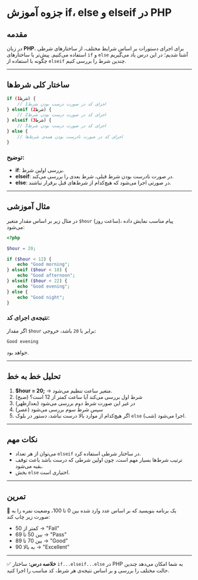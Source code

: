 # جزوه آموزش if، else و elseif در PHP

## مقدمه

در زبان **PHP**، برای اجرای دستورات بر اساس شرایط مختلف، از ساختارهای شرطی استفاده می‌کنیم.
پیش‌تر با ساختارهای `if` و `else` آشنا شدیم؛ در این درس یاد می‌گیریم چگونه با استفاده از `elseif` چندین شرط را بررسی کنیم.

---

## ساختار کلی شرط‌ها

```php
if (شرط1) {
    // اجرای کد در صورت درست بودن شرط1
} elseif (شرط2) {
    // اجرای کد در صورت درست بودن شرط2
} elseif (شرط3) {
    // اجرای کد در صورت درست بودن شرط3
} else {
    // اجرای کد در صورت نادرست بودن همه‌ی شرط‌ها
}
```

### توضیح:

* **if**: بررسی اولین شرط.
* **elseif**: در صورت نادرست بودن شرط قبلی، شرط بعدی را بررسی می‌کند.
* **else**: در صورتی اجرا می‌شود که هیچ‌کدام از شرط‌های قبل برقرار نباشند.

---

## مثال آموزشی

در مثال زیر بر اساس مقدار متغیر `$hour` (ساعت روز)، پیام مناسب نمایش داده می‌شود:

```php
<?php

$hour = 20;

if ($hour < 12) {
    echo "Good morning";
} elseif ($hour < 18) {
    echo "Good afternoon";
} elseif ($hour < 22) {
    echo "Good evening";
} else {
    echo "Good night";
}
```

### نتیجه‌ی اجرای کد:

اگر مقدار `$hour` برابر با `20` باشد، خروجی:

```
Good evening
```

خواهد بود.

---

## تحلیل خط به خط

1. **$hour = 20;** → متغیر ساعت تنظیم می‌شود.
2. شرط اول بررسی می‌کند آیا ساعت کمتر از 12 است؟ (صبح)
3. در غیر این صورت شرط دوم بررسی می‌شود (بعدازظهر)
4. سپس شرط سوم بررسی می‌شود (عصر)
5. اگر هیچ‌کدام از موارد بالا درست نباشد، دستور در بلوک `else` اجرا می‌شود (شب).

---

## نکات مهم

* می‌توان از هر تعداد `elseif` در ساختار شرطی استفاده کرد.
* ترتیب شرط‌ها بسیار مهم است، چون اولین شرطی که درست باشد باعث توقف بقیه می‌شود.
* بخش `else` اختیاری است.

---

## تمرین

🔹 یک برنامه بنویسید که بر اساس عدد وارد شده بین 0 تا 100، وضعیت نمره را به صورت زیر چاپ کند:

* کمتر از 50 → "Fail"
* بین 50 تا 69 → "Pass"
* بین 70 تا 89 → "Good"
* 90 به بالا → "Excellent"

---

✅ **خلاصه درس:**
ساختار `if...elseif...else` در PHP به شما امکان می‌دهد چندین حالت مختلف را بررسی و بر اساس نتیجه‌ی هر شرط، کد مناسب را اجرا کنید.
